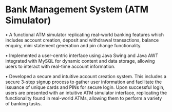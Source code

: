 # Bank Management System (ATM Simulator)
•	A functional ATM simulator replicating real-world banking features which includes account creation, deposit and withdrawal transactions, balance enquiry, mini statement generation and pin change functionality.


•	Implemented a user-centric interface using Java Swing and Java AWT integrated with MySQL for dynamic content and data storage, allowing users to interact with real-time account information.


•	Developed a secure and intuitive account creation system. This includes a secure 3-step signup process to gather user information and facilitate the issuance of unique cards and PINs for secure login. Upon successful login, users are presented with an intuitive ATM simulator interface, replicating the functionality found in real-world ATMs, allowing them to perform a variety of banking tasks.
